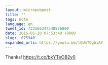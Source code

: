 ```yaml
---
layout: micropubpost
title: ''
tags: note
language: en
tweet_id: 733566347548876800
date: 2016-05-20 07:53:40 +0000
slug: '075340'
expanded_urls: https://youtu.be/lGUmTQgbiAY
---
```

Thanks! https://t.co/bkYTeOB2y0
